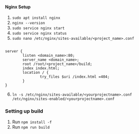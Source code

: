 
#### Nginx Setup

1. `sudo apt install nginx`
2. `nginx --version`
3. `sudo service nginx start`
4. `sudo service nginx status`
5. `sudo nano /etc/nginx/sites-available/<project_name>.conf`

```

server {
        listen <domain_name>:80;
        server_name <domain_name>;
        root /root/<project_name>/build;
        index index.html;
        location / {
                try_files $uri /index.html =404;
        } 
}

```

6. `ln -s /etc/nginx/sites-available/<yourprojectname>.conf /etc/nginx/sites-enabled/<yourprojectname>.conf`


### Setting up build

1. Run `npm install -f`
2. Run `npm run build`

